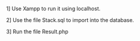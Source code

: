 1] Use Xampp to run it using localhost.

2] Use the file Stack.sql to import into the database.

3] Run the file Result.php

